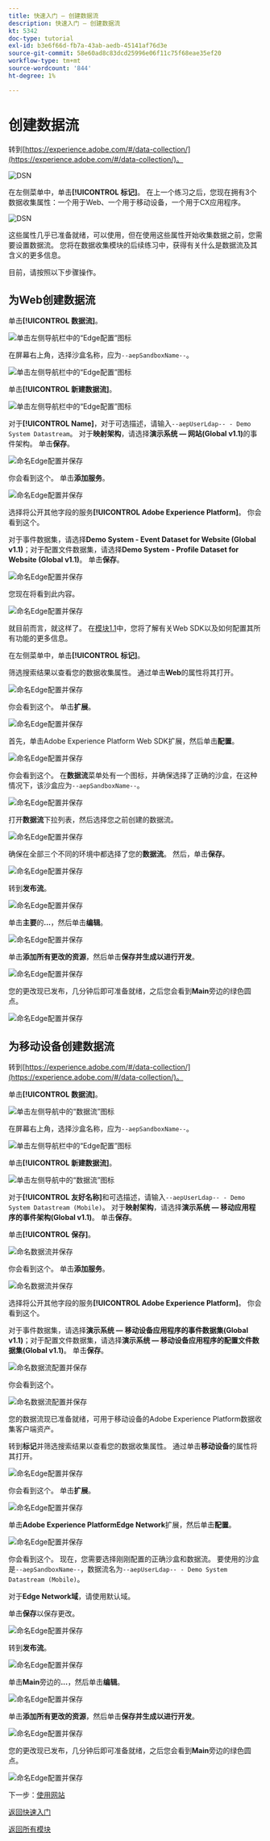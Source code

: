 ```yaml
---
title: 快速入门 — 创建数据流
description: 快速入门 — 创建数据流
kt: 5342
doc-type: tutorial
exl-id: b3e6f66d-fb7a-43ab-aedb-45141af76d3e
source-git-commit: 58e60ad8c83dcd25996e06f11c75f68eae35ef20
workflow-type: tm+mt
source-wordcount: '844'
ht-degree: 1%

---
```


# 创建数据流

转到[https://experience.adobe.com/#/data-collection/](https://experience.adobe.com/#/data-collection/)。

![DSN](./images/launchprop.png)

在左侧菜单中，单击&#x200B;**[!UICONTROL 标记]**。 在上一个练习之后，您现在拥有3个数据收集属性：一个用于Web、一个用于移动设备，一个用于CX应用程序。

![DSN](./images/launchprop1.png)

这些属性几乎已准备就绪，可以使用，但在使用这些属性开始收集数据之前，您需要设置数据流。 您将在数据收集模块的后续练习中，获得有关什么是数据流及其含义的更多信息。

目前，请按照以下步骤操作。

## 为Web创建数据流

单击&#x200B;**[!UICONTROL 数据流]**。

![单击左侧导航栏中的“Edge配置”图标](./images/edgeconfig1a.png)

在屏幕右上角，选择沙盒名称，应为`--aepSandboxName--`。

![单击左侧导航栏中的“Edge配置”图标](./images/edgeconfig1b.png)

单击&#x200B;**[!UICONTROL 新建数据流]**。

![单击左侧导航栏中的“Edge配置”图标](./images/edgeconfig1.png)

对于&#x200B;**[!UICONTROL Name]**，对于可选描述，请输入`--aepUserLdap-- - Demo System Datastream`。 对于&#x200B;**映射架构**，请选择&#x200B;**演示系统 — 网站(Global v1.1)**&#x200B;的事件架构。 单击&#x200B;**保存**。

![命名Edge配置并保存](./images/edgeconfig2.png)

你会看到这个。 单击&#x200B;**添加服务**。

![命名Edge配置并保存](./images/edgeconfig3.png)

选择将公开其他字段的服务&#x200B;**[!UICONTROL Adobe Experience Platform]**。 你会看到这个。

对于事件数据集，请选择&#x200B;**Demo System - Event Dataset for Website (Global v1.1)**；对于配置文件数据集，请选择&#x200B;**Demo System - Profile Dataset for Website (Global v1.1)**。 单击&#x200B;**保存**。

![命名Edge配置并保存](./images/edgeconfig4.png)

您现在将看到此内容。

![命名Edge配置并保存](./images/edgeconfig5.png)

就目前而言，就这样了。 在[模块1.1](./../../../modules/datacollection/module1.1/data-ingestion-launch-web-sdk.md)中，您将了解有关Web SDK以及如何配置其所有功能的更多信息。

在左侧菜单中，单击&#x200B;**[!UICONTROL 标记]**。

筛选搜索结果以查看您的数据收集属性。 通过单击&#x200B;**Web**&#x200B;的属性将其打开。

![命名Edge配置并保存](./images/edgeconfig10a.png)

你会看到这个。 单击&#x200B;**扩展**。

![命名Edge配置并保存](./images/edgeconfig11.png)

首先，单击Adobe Experience Platform Web SDK扩展，然后单击&#x200B;**配置**。

![命名Edge配置并保存](./images/edgeconfig12.png)

你会看到这个。 在&#x200B;**数据流**&#x200B;菜单处有一个图标，并确保选择了正确的沙盒，在这种情况下，该沙盒应为`--aepSandboxName--`。

![命名Edge配置并保存](./images/edgeconfig12a.png)

打开&#x200B;**数据流**&#x200B;下拉列表，然后选择您之前创建的数据流。

![命名Edge配置并保存](./images/edgeconfig13.png)

确保在全部三个不同的环境中都选择了您的&#x200B;**数据流**。 然后，单击&#x200B;**保存**。

![命名Edge配置并保存](./images/edgeconfig14.png)

转到&#x200B;**发布流**。

![命名Edge配置并保存](./images/edgeconfig15.png)

单击&#x200B;**主要**&#x200B;的&#x200B;**...**，然后单击&#x200B;**编辑**。

![命名Edge配置并保存](./images/edgeconfig16.png)

单击&#x200B;**添加所有更改的资源**，然后单击&#x200B;**保存并生成以进行开发**。

![命名Edge配置并保存](./images/edgeconfig17.png)

您的更改现已发布，几分钟后即可准备就绪，之后您会看到&#x200B;**Main**&#x200B;旁边的绿色圆点。

![命名Edge配置并保存](./images/edgeconfig17a.png)

## 为移动设备创建数据流

转到[https://experience.adobe.com/#/data-collection/](https://experience.adobe.com/#/data-collection/)。

单击&#x200B;**[!UICONTROL 数据流]**。

![单击左侧导航中的“数据流”图标](./images/edgeconfig1a.png)

在屏幕右上角，选择沙盒名称，应为`--aepSandboxName--`。

![单击左侧导航栏中的“Edge配置”图标](./images/edgeconfig1b.png)

单击&#x200B;**[!UICONTROL 新建数据流]**。

![单击左侧导航中的“数据流”图标](./images/edgeconfig1.png)

对于&#x200B;**[!UICONTROL 友好名称]**&#x200B;和可选描述，请输入`--aepUserLdap-- - Demo System Datastream (Mobile)`。 对于&#x200B;**映射架构**，请选择&#x200B;**演示系统 — 移动应用程序的事件架构(Global v1.1)**。 单击&#x200B;**保存**。

单击&#x200B;**[!UICONTROL 保存]**。

![命名数据流并保存](./images/edgeconfig2m.png)

你会看到这个。 单击&#x200B;**添加服务**。

![命名数据流并保存](./images/edgeconfig3m.png)

选择将公开其他字段的服务&#x200B;**[!UICONTROL Adobe Experience Platform]**。 你会看到这个。

对于事件数据集，请选择&#x200B;**演示系统 — 移动设备应用程序的事件数据集(Global v1.1)**；对于配置文件数据集，请选择&#x200B;**演示系统 — 移动设备应用程序的配置文件数据集(Global v1.1)**。 单击&#x200B;**保存**。

![命名数据流配置并保存](./images/edgeconfig4m.png)

你会看到这个。

![命名数据流配置并保存](./images/edgeconfig5m.png)

您的数据流现已准备就绪，可用于移动设备的Adobe Experience Platform数据收集客户端资产。

转到&#x200B;**标记**&#x200B;并筛选搜索结果以查看您的数据收集属性。 通过单击&#x200B;**移动设备**&#x200B;的属性将其打开。

![命名Edge配置并保存](./images/edgeconfig10am.png)

你会看到这个。 单击&#x200B;**扩展**。

![命名Edge配置并保存](./images/edgeconfig11m.png)

单击&#x200B;**Adobe Experience PlatformEdge Network**&#x200B;扩展，然后单击&#x200B;**配置**。

![命名Edge配置并保存](./images/edgeconfig12m.png)

你会看到这个。 现在，您需要选择刚刚配置的正确沙盒和数据流。 要使用的沙盒是`--aepSandboxName--`，数据流名为`--aepUserLdap-- - Demo System Datastream (Mobile)`。

对于&#x200B;**Edge Network域**，请使用默认域。

单击&#x200B;**保存**&#x200B;以保存更改。

![命名Edge配置并保存](./images/edgeconfig13m.png)

转到&#x200B;**发布流**。

![命名Edge配置并保存](./images/edgeconfig15m.png)

单击&#x200B;**Main**&#x200B;旁边的&#x200B;**...**，然后单击&#x200B;**编辑**。

![命名Edge配置并保存](./images/edgeconfig16m.png)

单击&#x200B;**添加所有更改的资源**，然后单击&#x200B;**保存并生成以进行开发**。

![命名Edge配置并保存](./images/edgeconfig17m.png)

您的更改现已发布，几分钟后即可准备就绪，之后您会看到&#x200B;**Main**&#x200B;旁边的绿色圆点。

![命名Edge配置并保存](./images/edgeconfig17ma.png)

下一步：[使用网站](./ex4.md)

[返回快速入门](./getting-started.md)

[返回所有模块](./../../../overview.md)
